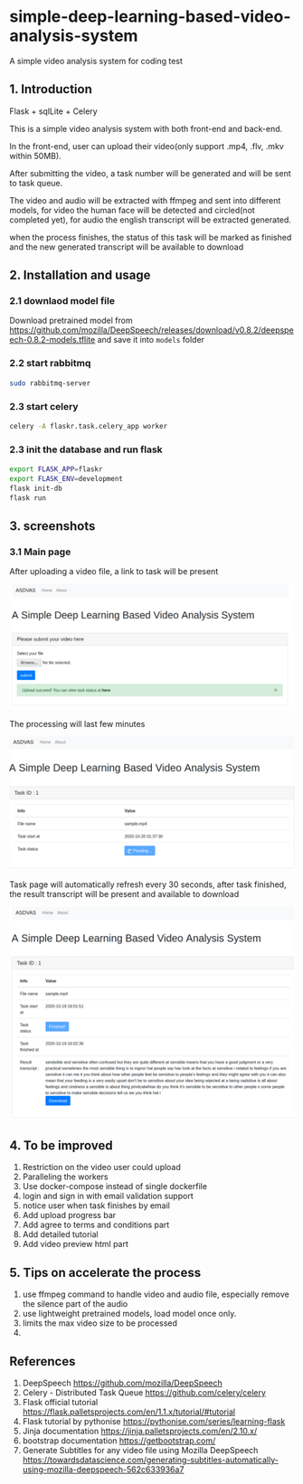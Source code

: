 # simple-deep-learning-based-video-analysis-system
A simple video analysis system for coding test

## 1. Introduction
Flask + sqlLite + Celery

This is a simple video analysis system with both front-end and  back-end.

In the front-end, user can upload their video(only support .mp4, .flv, .mkv within 50MB). 

After submitting the video, a task number will be generated and will be sent to task queue. 

The video and audio will be extracted with ffmpeg and sent into different models, for video the human face will be detected and circled(not completed yet), 
for audio the english transcript will be extracted generated.

when the process finishes, the status of this task will be marked as finished and the new generated transcript will be available to download


## 2. Installation and usage

### 2.1 downlaod model file
Download pretrained model from
https://github.com/mozilla/DeepSpeech/releases/download/v0.8.2/deepspeech-0.8.2-models.tflite
and save it into `models` folder

### 2.2  start rabbitmq
```bash
sudo rabbitmq-server
```

### 2.3 start celery

```bash
celery -A flaskr.task.celery_app worker
```

### 2.3 init the database and run flask

```bash
export FLASK_APP=flaskr 
export FLASK_ENV=development
flask init-db
flask run
```

## 3. screenshots

### 3.1 Main page
After uploading a  video file, a link to task will be present

![upload file](docs/screenshots/1-upload-file.png)

The processing will last few minutes

![upload file](docs/screenshots/2-task-pending.png)

Task page will automatically refresh every 30 seconds, 
after task finished, the result transcript will be present and available to download

![upload file](docs/screenshots/3-Task-finished.png)

## 4. To be improved

1. Restriction on the video user could upload
2. Paralleling the workers
3. Use docker-compose instead of single dockerfile
4. login and sign in with email validation support
5. notice user when task finishes by email
6. Add upload progress bar
7. Add agree to terms and conditions part
8. Add detailed tutorial
9. Add video preview html part

## 5. Tips on accelerate the process
1. use ffmpeg command to handle video and audio file, especially remove the silence part of the audio
2. use lightweight pretrained models, load model once only.
3. limits the max video size to be processed
4. 

## References
1. DeepSpeech https://github.com/mozilla/DeepSpeech
2. Celery - Distributed Task Queue https://github.com/celery/celery
3. Flask official tutorial https://flask.palletsprojects.com/en/1.1.x/tutorial/#tutorial
4. Flask tutorial by pythonise https://pythonise.com/series/learning-flask
5. Jinja documentation https://jinja.palletsprojects.com/en/2.10.x/
6. bootstrap documentation https://getbootstrap.com/
7. Generate Subtitles for any video file using Mozilla DeepSpeech https://towardsdatascience.com/generating-subtitles-automatically-using-mozilla-deepspeech-562c633936a7